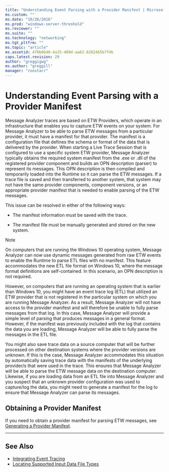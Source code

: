 ```yaml
---
title: "Understanding Event Parsing with a Provider Manifest | Microsoft Docs"
ms.custom: ""
ms.date: "10/26/2016"
ms.prod: "windows-server-threshold"
ms.reviewer: ""
ms.suite: ""
ms.technology: "networking"
ms.tgt_pltfrm: ""
ms.topic: "article"
ms.assetid: 470b0640-4a15-409d-aa62-8202465b7f4b
caps.latest.revision: 29
author: "greggigwg"
ms.author: "greggill"
manager: "ronstarr"
---
```


# Understanding Event Parsing with a Provider Manifest

Message Analyzer traces are based on ETW Providers, which operate in an infrastructure that enables you to capture ETW events on your system. For Message Analyzer to be able to parse ETW messages from a particular provider, it must have a manifest for that provider. The manifest is a configuration file that defines the schema or format of the data that is delivered by the provider. When starting a Live Trace Session that is configured to use a specific system ETW provider, Message Analyzer typically obtains the required system manifest from the .exe or .dll of the registered provider component and builds an OPN description (parser) to represent its messages. This OPN description is then compiled and temporarily loaded into the Runtime so it can parse the ETW messages. If a trace file is saved and then transferred to another system, that system may not have the same provider components, component versions, or an appropriate provider manifest that is needed to enable parsing of the ETW messages.  
  
 This issue can be resolved in either of the following ways:  
  
-   The manifest information must be saved with the trace.  
  
-   The manifest file must be manually generated and stored on the new system.  
  
> [!NOTE]
>  On computers that are running the Windows 10 operating system, Message Analyzer can now use dynamic messages generated from raw ETW events to enable the Runtime to parse ETL files with no manifest. This feature accommodates the new ETL file format on Windows 10, where the message format definitions are self-contained. In this scenario, an OPN description is not required.  
  
 However, on computers that are running an operating system that is earlier than Windows 10, you might have an event trace log (ETL) that utilized an ETW provider that is not registered in the particular system on which you are running Message Analyzer. As a result, Message Analyzer will not have access to the provider manifest and will therefore be unable to fully parse messages from that log.  In this case, Message Analyzer will provide a simple level of parsing that produces messages in a general format. However, if the manifest was previously included with the log that contains the data you are loading, Message Analyzer will be able to fully parse the messages in the ETL file.  
  
 You might also save trace data on a source computer that will be further processed on other destination systems where the provider versions are unknown. If this is the case, Message Analyzer accommodates this situation by automatically saving trace data with the manifests of the underlying provider/s that were used in the trace. This ensures that Message Analyzer will be able to parse the ETW message data on the destination computer. Likewise, if you are loading data from an ETL file into Message Analyzer and you suspect that an unknown provider configuration was used to capture/log the data, you might need to generate a manifest for the log to ensure that Message Analyzer can parse its messages.  
  
## Obtaining a Provider Manifest  

 If you need to obtain a provider manifest for parsing ETW messages, see [Generating a Provider Manifest](generating-a-provider-manifest.md).  
  
---  
  
## See Also  
- [Integrating Event Tracing](message-analyzer-tutorial.md#BKMK_EventTraces)   
- [Locating Supported Input Data File Types](locating-supported-input-data-file-types.md)